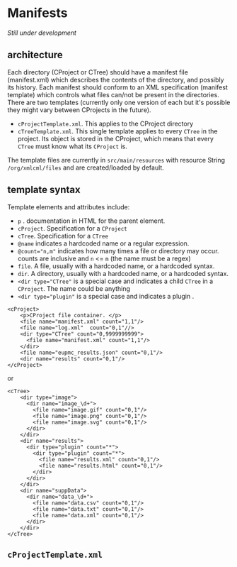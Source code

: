 # Manifests

<i>Still under development</i>

## architecture

Each directory (CProject or CTree) should have a manifest file (manifest.xml) which describes the contents of the directory, and possibly its history. Each manifest should conform to an XML specification (manifest template) which controls what files can/not be present in the directories. There are
two templates (currently only one version of each but it's possible they might vary between CProjects in the future). 

 * `cProjectTemplate.xml`. This applies to the CProject directory
 * `cTreeTemplate.xml`. This single template applies to every `CTree` in the project. Its object is stored in the CProject, which means that every `CTree` must know what its `CProject` is.
 
The template files are currently in `src/main/resources` with resource String `/org/xmlcml/files` and are created/loaded by default.

## template syntax

Template elements and attributes include:

 * `p` . documentation in HTML for the parent element.
 * `cProject`. Specification for a `CProject`
 * `cTree`. Specification for a `CTree`
 * `@name` indicates a hardcoded name or a regular expression.
 * `@count="n,m"` indicates how many times a file or directory may occur. counts are inclusive and `n` <= `m` (the name must be a regex)
 * `file`. A file, usually with a hardcoded name, or a hardcoded syntax.
 * `dir`. A directory, usually with a hardcoded name, or a hardcoded syntax. 
 * `<dir type="CTree"` is a special case and indicates a child `CTree` in a `CProject`. The name could be anything
 * `<dir type="plugin"` is a special case and indicates a plugin . 
 

```
<cProject>
	<p>CProject file container. </p>
	<file name="manifest.xml" count="1,1"/>
	<file name="log.xml"  count="0,1"//>
	<dir type="CTree" count="0,9999999999">
  	  <file name="manifest.xml" count="1,1"/>
	</dir>
	<file name="eupmc_results.json" count="0,1"/>
	<dir name="results" count="0,1"/>
</cProject>
```
or
```
<cTree>
	<dir type="image">
	  <dir name="image_\d+">
	    <file name="image.gif" count="0,1"/>
	    <file name="image.png" count="0,1"/>
	    <file name="image.svg" count="0,1"/>
	  </dir>
	</dir>
	<dir name="results">
	  <dir type="plugin" count="*">
  	    <dir type="plugin" count="*">
	      <file name="results.xml" count="0,1"/>
	      <file name="results.html" count="0,1"/>
	    </dir>
	  </dir>
	</dir>
	<dir name="suppData">
	  <dir name="data_\d+">
	    <file name="data.csv" count="0,1"/>
	    <file name="data.txt" count="0,1"/>
	    <file name="data.xml" count="0,1"/>
	  </dir>
	</dir>
</cTree>
```

## `cProjectTemplate.xml` 

